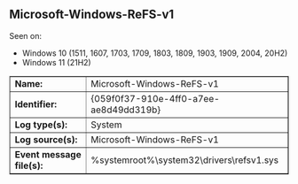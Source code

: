 ## Microsoft-Windows-ReFS-v1

Seen on:
* Windows 10 (1511, 1607, 1703, 1709, 1803, 1809, 1903, 1909, 2004, 20H2)
* Windows 11 (21H2)

<table border="1" class="docutils">
  <tbody>
    <tr>
      <td><b>Name:</b></td>
      <td>Microsoft-Windows-ReFS-v1</td>
    </tr>
    <tr>
      <td><b>Identifier:</b></td>
      <td>{059f0f37-910e-4ff0-a7ee-ae8d49dd319b}</td>
    </tr>
    <tr>
      <td><b>Log type(s):</b></td>
      <td>System</td>
    </tr>
    <tr>
      <td><b>Log source(s):</b></td>
      <td>Microsoft-Windows-ReFS-v1</td>
    </tr>
    <tr>
      <td><b>Event message file(s):</b></td>
      <td>%systemroot%\system32\drivers\refsv1.sys</td>
    </tr>
  </tbody>
</table>

&nbsp;

